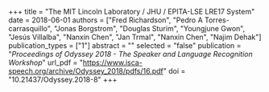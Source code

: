 +++
title = "The MIT Lincoln Laboratory / JHU / EPITA-LSE LRE17 System"
date = 2018-06-01
authors = ["Fred Richardson", "Pedro A Torres-carrasquillo", "Jonas Borgstrom", "Douglas Sturim", "Youngjune Gwon", "Jesús Villalba", "Nanxin Chen", "Jan Trmal", "Nanxin Chen", "Najim Dehak"]
publication_types = ["1"]
abstract = ""
selected = "false"
publication = "*Proceedings of Odyssey 2018 - The Speaker and Language Recognition Workshop*"
url_pdf = "https://www.isca-speech.org/archive/Odyssey_2018/pdfs/16.pdf"
doi = "10.21437/Odyssey.2018-8"
+++

